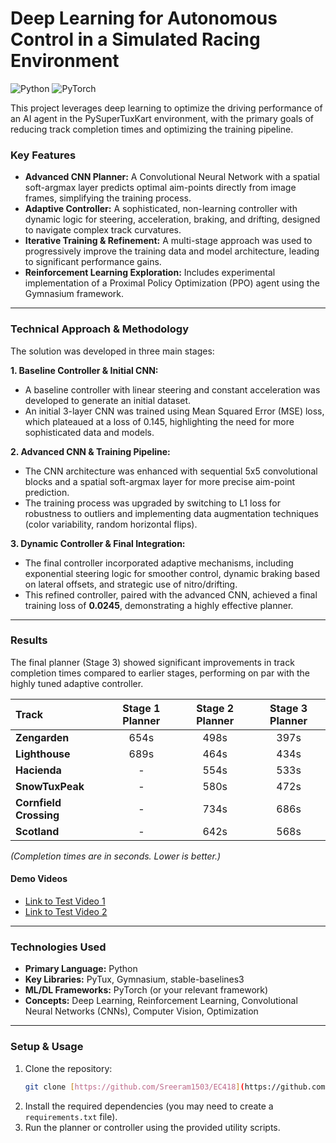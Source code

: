 # Deep Learning for Autonomous Control in a Simulated Racing Environment

![Python](https://img.shields.io/badge/Python-3776AB?style=for-the-badge&logo=python&logoColor=white)
![PyTorch](https://img.shields.io/badge/PyTorch-EE4C2C?style=for-the-badge&logo=pytorch&logoColor=white)

This project leverages deep learning to optimize the driving performance of an AI agent in the PySuperTuxKart environment, with the primary goals of reducing track completion times and optimizing the training pipeline.

### Key Features
- **Advanced CNN Planner:** A Convolutional Neural Network with a spatial soft-argmax layer predicts optimal aim-points directly from image frames, simplifying the training process.
- **Adaptive Controller:** A sophisticated, non-learning controller with dynamic logic for steering, acceleration, braking, and drifting, designed to navigate complex track curvatures.
- **Iterative Training & Refinement:** A multi-stage approach was used to progressively improve the training data and model architecture, leading to significant performance gains.
- **Reinforcement Learning Exploration:** Includes experimental implementation of a Proximal Policy Optimization (PPO) agent using the Gymnasium framework.

---

### Technical Approach & Methodology

The solution was developed in three main stages:

**1. Baseline Controller & Initial CNN:**
- A baseline controller with linear steering and constant acceleration was developed to generate an initial dataset.
- An initial 3-layer CNN was trained using Mean Squared Error (MSE) loss, which plateaued at a loss of 0.145, highlighting the need for more sophisticated data and models.

**2. Advanced CNN & Training Pipeline:**
- The CNN architecture was enhanced with sequential 5x5 convolutional blocks and a spatial soft-argmax layer for more precise aim-point prediction.
- The training process was upgraded by switching to L1 loss for robustness to outliers and implementing data augmentation techniques (color variability, random horizontal flips).

**3. Dynamic Controller & Final Integration:**
- The final controller incorporated adaptive mechanisms, including exponential steering logic for smoother control, dynamic braking based on lateral offsets, and strategic use of nitro/drifting.
- This refined controller, paired with the advanced CNN, achieved a final training loss of **0.0245**, demonstrating a highly effective planner.

---

### Results

The final planner (Stage 3) showed significant improvements in track completion times compared to earlier stages, performing on par with the highly tuned adaptive controller.

| Track | Stage 1 Planner | Stage 2 Planner | Stage 3 Planner |
| :--- | :---: | :---: | :---: |
| **Zengarden** | 654s | 498s | 397s |
| **Lighthouse** | 689s | 464s | 434s |
| **Hacienda** | - | 554s | 533s |
| **SnowTuxPeak** | - | 580s | 472s |
| **Cornfield Crossing** | - | 734s | 686s |
| **Scotland** | - | 642s | 568s |

*(Completion times are in seconds. Lower is better.)*

#### Demo Videos
- [Link to Test Video 1](https://drive.google.com/file/d/1p2Ulju4LxvDfASDrUcQjwgtdWaOTUYc-/view?usp=sharing)
- [Link to Test Video 2](https://drive.google.com/file/d/1u6YteG1maRnY_PhlPGoAagj7anLe_5hV/view?usp=sharing)

---

### Technologies Used
- **Primary Language:** Python
- **Key Libraries:** PyTux, Gymnasium, stable-baselines3
- **ML/DL Frameworks:** PyTorch (or your relevant framework)
- **Concepts:** Deep Learning, Reinforcement Learning, Convolutional Neural Networks (CNNs), Computer Vision, Optimization

---

### Setup & Usage

1.  Clone the repository:
    ```bash
    git clone [https://github.com/Sreeram1503/EC418](https://github.com/Sreeram1503/EC418)
    ```
2.  Install the required dependencies (you may need to create a `requirements.txt` file).
3.  Run the planner or controller using the provided utility scripts.
